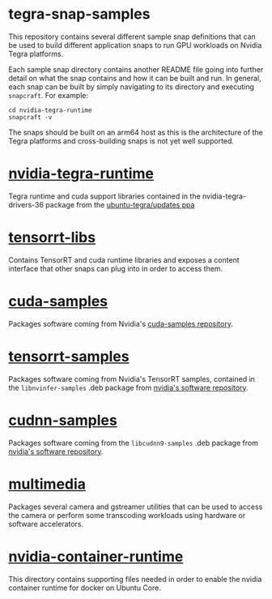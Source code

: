 # tegra-snap-samples

This repository contains several different sample snap definitions that can be used to build different application snaps to run GPU workloads on Nvidia Tegra platforms.

Each sample snap directory contains another README file going into further detail on what the snap contains and how it can be built and run.
In general, each snap can be built by simply navigating to its directory and executing `snapcraft`. For example:
```
cd nvidia-tegra-runtime
snapcraft -v
```

The snaps should be built on an arm64 host as this is the architecture of the Tegra platforms and cross-building snaps is not yet well supported.

# [nvidia-tegra-runtime](nvidia-tegra-runtime)

Tegra runtime and cuda support libraries contained in the nvidia-tegra-drivers-36 package from the [ubuntu-tegra/updates ppa](https://launchpad.net/~ubuntu-tegra/+archive/ubuntu/updates)

# [tensorrt-libs](tensorrt-libs)

Contains TensorRT and cuda runtime libraries and exposes a content interface that other snaps can plug into in order to access them.

# [cuda-samples](cuda-samples)

Packages software coming from Nvidia's [cuda-samples repository](https://github.com/NVIDIA/cuda-samples/).

# [tensorrt-samples](tensorrt-samples)

Packages software coming from Nvidia's TensorRT samples, contained in the `libnvinfer-samples` .deb package from [nvidia's software repository](https://repo.download.nvidia.com/jetson/).

# [cudnn-samples](cudnn-samples)

Packages software coming from the `libcudnn9-samples` .deb package from [nvidia's software repository](https://repo.download.nvidia.com/jetson/).

# [multimedia](multimedia)

Packages several camera and gstreamer utilities that can be used to access the camera or perform some transcoding workloads using hardware or software accelerators.

# [nvidia-container-runtime](nvidia-container-runtime/)

This directory contains supporting files needed in order to enable the nvidia container runtime for docker on Ubuntu Core.
